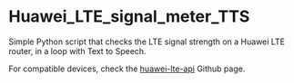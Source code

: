 # Huawei_LTE_signal_meter_TTS
Simple Python script that checks the LTE signal strength on a Huawei LTE router, in a loop with Text to Speech.

For compatible devices, check the [huawei-lte-api](https://github.com/Salamek/huawei-lte-api) Github page.
